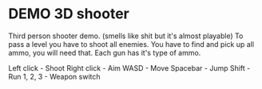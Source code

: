 # DEMO 3D shooter

Third person shooter demo. (smells like shit but it's almost playable)
To pass a level you have to shoot all enemies. You have to find and pick up all ammo, you will need that.
Each gun has it's type of ammo.

Left click - Shoot
Right click - Aim
WASD - Move
Spacebar - Jump
Shift - Run
1, 2, 3 - Weapon switch
